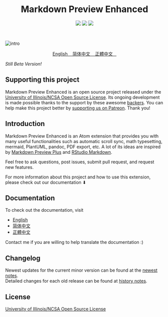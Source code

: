 <h1 align="center"> Markdown Preview Enhanced </h1>
<p align="center">
<a href="https://github.com/shd101wyy/markdown-preview-enhanced/releases"><img src="https://img.shields.io/github/tag/shd101wyy/markdown-preview-enhanced.svg"></a>
<a href="https://github.com/shd101wyy/markdown-preview-enhanced"><img src="https://img.shields.io/apm/dm/markdown-preview-enhanced.svg"></a>
<a href="https://github.com/shd101wyy/markdown-preview-enhanced"><img src="https://img.shields.io/github/stars/shd101wyy/markdown-preview-enhanced.svg?style=social&label=Star"></a>
</p>
<br>

![intro](https://user-images.githubusercontent.com/1908863/26898176-a5cad7fc-4b90-11e7-9d8c-74f85f28f133.gif)

<p align="center">
<a href="https://shd101wyy.github.io/markdown-preview-enhanced/#/"> English &nbsp;&nbsp; </a>  
<a href="https://shd101wyy.github.io/markdown-preview-enhanced/#/zh-cn/"> 简体中文 &nbsp;&nbsp; </a>  
<a href="https://shd101wyy.github.io/markdown-preview-enhanced/#/zh-tw/"> 正體中文 &nbsp;&nbsp; </a> <br>
</p>

*Still Beta Version!*    

## Supporting this project
Markdown Preview Enhanced is an open source project released under the [University of Illinois/NCSA Open Source License](LICENSE.md). Its ongoing development is made possible thanks to the support by these awesome [backers](./docs/backers.md). You can help make this project better by [supporting us on Patreon](https://www.patreon.com/shd101wyy). Thank you!  

## Introduction  
Markdown Preview Enhanced is an Atom extension that provides you with many useful functionalities such as automatic scroll sync, math typesetting, mermaid, PlantUML, pandoc, PDF export, etc. A lot of its ideas are inspired by [Markdown Preview Plus](https://github.com/atom-community/markdown-preview-plus) and [RStudio Markdown](http://rmarkdown.rstudio.com/).  

Feel free to ask questions, post issues, submit pull request, and request new features.

For more information about this project and how to use this extension, please check out our documentation ⬇︎

## Documentation
To check out the documentation, visit
* [English](https://shd101wyy.github.io/markdown-preview-enhanced/#/)  
* [简体中文](https://shd101wyy.github.io/markdown-preview-enhanced/#/zh-cn/)  
* [正體中文](https://shd101wyy.github.io/markdown-preview-enhanced/#/zh-tw/)    

Contact me if you are willing to help translate the documentation :)

## Changelog
Newest updates for the current minor version can be found at the  [newest notes](https://shd101wyy.github.io/markdown-preview-enhanced/#/newest).  
Detailed changes for each old release can be found at [history notes](https://shd101wyy.github.io/markdown-preview-enhanced/#/history).  



## License
[University of Illinois/NCSA Open Source License](LICENSE.md)  

